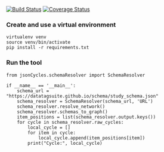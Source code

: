 [![Build Status](https://travis-ci.org/FAIRsharing/jsonCycles.svg?branch=master)](https://travis-ci.org/FAIRsharing/jsonCycles) [![Coverage Status](https://coveralls.io/repos/github/FAIRsharing/jsonCycles/badge.svg?branch=travis-integration)](https://coveralls.io/github/FAIRsharing/jsonCycles?branch=travis-integration)

### Create and use a virtual environment
```
virtualenv venv
source venv/bin/activate
pip install -r requirements.txt
```

### Run the tool
```
from jsonCycles.schemaResolver import SchemaResolver

if __name__ == '__main__':
    schema_url = "https://datatagsuite.github.io/schema/study_schema.json"
    schema_resolver = SchemaResolver(schema_url, 'URL')
    schema_resolver.resolve_network()
    schema_resolver.schemas_to_graph()
    item_positions = list(schema_resolver.output.keys())
    for cycle in schema_resolver.raw_cycles:
        local_cycle = []
        for item in cycle:
            local_cycle.append(item_positions[item])
        print("Cycle:", local_cycle)
```

